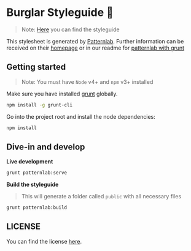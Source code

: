 # Burglar Styleguide :hamburger:

> Note: [Here](https://projects.jpeer.at/burglar-styleguide) you can find the styleguide

This stylesheet is generated by [Patternlab](http://patternlab.io/). Further information can be received on their [homepage](http://patternlab.io/) or in our readme for [patternlab with grunt](patternlab-install.md)

## Getting started

> Note: You must have `Node` v4+ and `npm` v3+ installed

Make sure you have installed [grunt](https://www.npmjs.com/package/grunt-cli) globally.

```sh
npm install -g grunt-cli
```

Go into the project root and install the node dependencies:

```sh
npm install
```

## Dive-in and develop

**Live development**

```sh
grunt patternlab:serve
```

**Build the styleguide**

> This will generate a folder called `public` with all necessary files

```sh
grunt patternlab:build
```

## LICENSE

You can find the license [here](LICENSE).